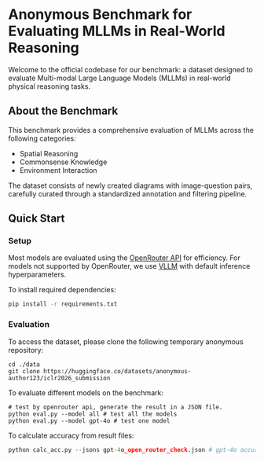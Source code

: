 # Anonymous Benchmark for Evaluating MLLMs in Real-World Reasoning

Welcome to the official codebase for our benchmark: a dataset designed to evaluate Multi-modal Large Language Models (MLLMs) in real-world physical reasoning tasks.

## About the Benchmark

This benchmark provides a comprehensive evaluation of MLLMs across the following categories:
- Spatial Reasoning
- Commonsense Knowledge
- Environment Interaction

The dataset consists of newly created diagrams with image-question pairs, carefully curated through a standardized annotation and filtering pipeline.

## Quick Start

### Setup

Most models are evaluated using the [OpenRouter API](https://openrouter.ai/) for efficiency. For models not supported by OpenRouter, we use [VLLM](https://github.com/vllm-project/vllm) with default inference hyperparameters.

To install required dependencies:

```bash
pip install -r requirements.txt
```

### Evaluation

To access the dataset, please clone the following temporary anonymous repository:

```shell
cd ./data
git clone https://huggingface.co/datasets/anonymous-author123/iclr2026_submission
```

To evaluate different models on the benchmark:

```shell
# test by openrouter api, generate the result in a JSON file. 
python eval.py --model all # test all the models
python eval.py --model gpt-4o # test one model
```

To calculate accuracy from result files:

```python
python calc_acc.py --jsons gpt-4o_open_router_check.json # gpt-4o accuracy
```
